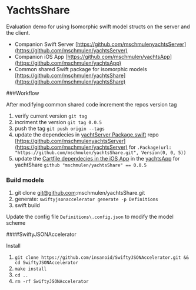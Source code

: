 YachtsShare
===

Evaluation demo for using Isomorphic swift model structs on the server and the client.

- Companion Swift Server [https://github.com/mschmulenyachtsServer](https://github.com/mschmulen/yachtsServer)
- Companion iOS App [https://github.com/mschmulen/yachtsApp](https://github.com/mschmulen/yachtsApp)
- Common shared Swift package for isomorphic models [https://github.com/mschmulen/yachtsShare](https://github.com/mschmulen/yachtsShare)

###Workflow

After modifying common shared code increment the repos version tag 

1. verify current version `git tag` 
1. incriment the version `git tag 0.0.5`
1. push the tag `git push origin --tags`
1. update the dependecies in [yachtServer Package.swift](https://github.com/mschmulen/yachtsServer/blob/master/Package.swift) repo [https://github.com/mschmulenyachtsServer](https://github.com/mschmulen/yachtsServer) for `.Package(url: "https://github.com/mschmulen/yachtsShare.git", Version(0, 0, 5))`
1. update the [Cartfile dependecies in the iOS App](https://github.com/mschmulen/yachtsApp/blob/master/Yachts/Vendor/Cartfile) in the [yachtsApp](https://github.com/mschmulen/yachtsApp) for yachtShare `github "mschmulen/yachtsShare" == 0.0.5`

### Build models

1. git clone git@github.com:mschmulen/yachtsShare.git
1. generate: `swiftyjsonaccelerator generate -p Definitions`
1. swift build

Update the  config file `Definitions\.config.json` to modify the model scheme

####SwiftyJSONAccelerator

Install

1. `git clone https://github.com/insanoid/SwiftyJSONAccelerator.git && cd SwiftyJSONAccelerator`
1. `make install`
1. `cd ..`
1. `rm -rf SwiftyJSONAccelerator`
